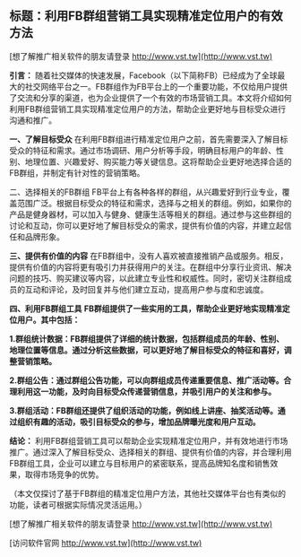 ## **标题：利用FB群组营销工具实现精准定位用户的有效方法**

[想了解推广相关软件的朋友请登录 http://www.vst.tw](http://www.vst.tw)

**引言：**
随着社交媒体的快速发展，Facebook（以下简称FB）已经成为了全球最大的社交网络平台之一。FB群组作为FB平台上的一个重要功能，不仅给用户提供了交流和分享的渠道，也为企业提供了一个有效的市场营销工具。本文将介绍如何利用FB群组营销工具实现精准定位用户的方法，帮助企业更好地与目标受众进行沟通和推广。

**一、了解目标受众**
在利用FB群组进行精准定位用户之前，首先需要深入了解目标受众的特征和需求。通过市场调研、用户分析等手段，明确目标用户的年龄、性别、地理位置、兴趣爱好、购买能力等关键信息。这将帮助企业更好地选择合适的FB群组，并制定有针对性的营销策略。

二、选择相关的FB群组
FB平台上有各种各样的群组，从兴趣爱好到行业专业，覆盖范围广泛。根据目标受众的特征和需求，选择与之相关的群组。例如，如果你的产品是健身器材，可以加入与健身、健康生活等相关的群组。通过参与这些群组的讨论和互动，你可以更好地了解目标受众的需求，提供有价值的内容，并建立起信任和品牌形象。

**三、提供有价值的内容**
在FB群组中，没有人喜欢被直接推销产品或服务。相反，提供有价值的内容将更有吸引力并获得用户的关注。在群组中分享行业资讯、解决问题的技巧、购买建议等内容，以此建立专业性和权威性。同时，密切关注群组成员的互动和评论，及时回复并与他们建立互动，提高用户参与度和忠诚度。

**四、利用FB群组工具**
**FB群组提供了一些实用的工具，帮助企业更好地实现精准定位用户。其中包括：**

**1.群组统计数据：FB群组提供了详细的统计数据，包括群组成员的年龄、性别、地理位置等信息。通过分析这些数据，可以更好地了解目标受众的特征和喜好，调整营销策略。**

**2.群组公告：通过群组公告功能，可以向群组成员传递重要信息、推广活动等。合理利用这一功能，及时向目标受众传递营销信息，并吸引用户的关注和参与。**

**3.群组活动：FB群组还提供了组织活动的功能，例如线上讲座、抽奖活动等。通过组织有趣的活动，吸引目标受众的参与，增加品牌曝光度和用户互动。**

**结论：**
利用FB群组营销工具可以帮助企业实现精准定位用户，并有效地进行市场推广。通过深入了解目标受众、选择相关的群组、提供有价值的内容，并合理利用FB群组工具，企业可以建立与目标用户的紧密联系，提高品牌知名度和销售效果，取得市场竞争的优势。

（本文仅探讨了基于FB群组的精准定位用户方法，其他社交媒体平台也有类似的功能，读者可根据实际情况灵活运用。）

[想了解推广相关软件的朋友请登录 http://www.vst.tw](http://www.vst.tw)


[访问软件官网 http://www.vst.tw](http://www.vst.tw)
